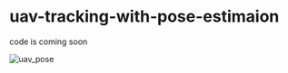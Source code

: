 # uav-tracking-with-pose-estimaion
code is coming soon

![uav_pose](https://github.com/KARAASLAN-AI/uav-tracking-with-pose-estimaion/tree/main/images)
